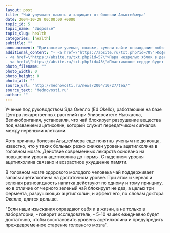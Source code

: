 ```yaml
---
layout: post
title: "Чай улучшает память и защищает от болезни Альцгеймера"
date: 2004-10-29 00:00:00 +0000
topic_id: 5
topic_name: "Здоровье"
topic_slug: health
categories: [health]
subtitle: ""
announcement: "Британские ученые, похоже, сумели найти оправдание любителям чая, пишет The Guardian. Последние исследования показали, что чай способен замедлять возрастные изменения в головном мозге, предупреждая ухудшение памяти и развитие слабоумия, в том числе болезни Альцгеймера. Такими свойствами обладает и черный, и зеленый чай."
additional_content: "- <a href=\"https://absite.ru/txt.php?id=70\">Кофе повышает риск возникновения рака у мужчин</a>
- <a href=\"https://absite.ru/txt.php?id=57\">Пара незрелых яблок в день спасет от рака</a>
- <a href=\"https://absite.ru/txt.php?id=43\">Пластиковое сердце будет жить</a>"
photo_filename: ""
photo_width: 0
photo_height: 0
photo_alt: ""
source_url: "http://mednovosti.ru/news/2004/10/27/tea/"
source_text: "Mednovosti.ru"
author: ""
---
```

Ученые под руководством Эда Окелло (Ed Okello), работающие на базе Центра лекарственных растений при Университете Ньюкасла, Великобритания, установили, что чай блокирует разрушение вещества под названием ацетихолин, который служит передатчиком сигналов между нервными клетками.

Хотя причины болезни Альцгеймера еще понятны ученым не до конца, известно, что у таких больных резко снижен уровень ацетилхолина в головном мозге. Действие современных лекарств основано на повышении уровня ацетихолина до нормы. С падением уровня ацетилхолина связано и возрастное ухудшение памяти.

В головном мозге здорового молодого человека чай поддерживает запасы ацетилхолина на достаточном уровне. При этом и черная и зеленая разновидность напитка действуют по одному и тому принципу, но в отличие от черного зеленый чай блокирует не два, а целых три фермента, разрушающих ацетилхолин, и эффект его, по словам доктора Окелло, длится дольше.

"Если наши изыскания оправдают себя и в жизни, а не только в лаборатории, - говорит исследователь, - 5-10 чашек ежедневно будет достаточно, чтобы восстановить уровень ацетилхолина и предупредить преждевременное старение головного мозга".
